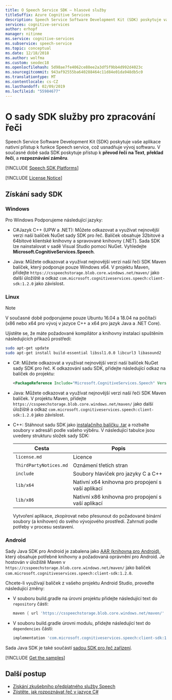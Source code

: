 ```yaml
---
title: O Speech Service SDK – hlasové služby
titleSuffix: Azure Cognitive Services
description: Speech Service Software Development Kit (SDK) poskytuje vaše aplikace nativní přístup k funkce Speech service, což usnadňuje vývoj softwaru. Tento článek obsahuje další podrobnosti o sadě SDK pro Windows, Linux a Android.
services: cognitive-services
author: erhopf
manager: nitinme
ms.service: cognitive-services
ms.subservice: speech-service
ms.topic: conceptual
ms.date: 12/18/2018
ms.author: wolfma
ms.custom: seodec18
ms.openlocfilehash: 5d98ae7fe4062ce88ee2a3df5f9bb4d992d4023c
ms.sourcegitcommit: 943af92555ba640288464c11d84e01da948db5c0
ms.translationtype: MT
ms.contentlocale: cs-CZ
ms.lasthandoff: 02/09/2019
ms.locfileid: "55984677"
---
```

# <a name="about-the-speech-service-sdk"></a>O sady SDK služby pro zpracování řeči

Speech Service Software Development Kit (SDK) poskytuje vaše aplikace nativní přístup k funkce Speech service, což usnadňuje vývoj softwaru. V současné době sada SDK poskytuje přístup k **převod řeči na Text**, **překlad řeči**, a **rozpoznávání záměru**.

[!INCLUDE [Speech SDK Platforms](../../../includes/cognitive-services-speech-service-speech-sdk-platforms.md)]

[!INCLUDE [License Notice](../../../includes/cognitive-services-speech-service-license-notice.md)]

## <a name="get-the-sdk"></a>Získání sady SDK

### <a name="windows"></a>Windows

Pro Windows Podporujeme následující jazyky:

* C#Jazyk C++ (UPW a .NET): Můžete odkazovat a využívat nejnovější verzi naší balíček NuGet sady SDK pro řeč. Balíček obsahuje 32bitové a 64bitové klientské knihovny a spravované knihovny (.NET). Sada SDK lze nainstalovat v sadě Visual Studio pomocí NuGet. Vyhledejte **Microsoft.CognitiveServices.Speech**.

* Java: Můžete odkazovat a využívat nejnovější verzi naší řeči SDK Maven balíček, který podporuje pouze Windows x64. V projektu Maven, přidejte `https://csspeechstorage.blob.core.windows.net/maven/` jako další úložiště a odkaz `com.microsoft.cognitiveservices.speech:client-sdk:1.2.0` jako závislost.

### <a name="linux"></a>Linux

> [!NOTE]
> V současné době podporujeme pouze Ubuntu 16.04 a 18.04 na počítači (x86 nebo x64 pro vývoj v jazyce C++ a x64 pro jazyk Java a .NET Core).

Ujistěte se, že máte požadované kompilátor a knihovny instalaci spuštěním následujících příkazů prostředí:

```sh
sudo apt-get update
sudo apt-get install build-essential libssl1.0.0 libcurl3 libasound2
```

* C#: Můžete odkazovat a využívat nejnovější verzi naší balíček NuGet sady SDK pro řeč. K odkazování sadu SDK, přidejte následující odkaz na balíček do projektu:

  ```xml
  <PackageReference Include="Microsoft.CognitiveServices.Speech" Version="1.2.0" />
  ```

* Java: Můžete odkazovat a využívat nejnovější verzi naší řeči SDK Maven balíček. V projektu Maven, přidejte `https://csspeechstorage.blob.core.windows.net/maven/` jako další úložiště a odkaz `com.microsoft.cognitiveservices.speech:client-sdk:1.2.0` jako závislost.

* C++: Stáhnout sadu SDK jako [instalačního balíčku .tar](https://aka.ms/csspeech/linuxbinary) a rozbalte soubory v adresáři podle vašeho výběru. V následující tabulce jsou uvedeny strukturu složek sady SDK:

  |Cesta|Popis|
  |-|-|
  |`license.md`|Licence|
  |`ThirdPartyNotices.md`|Oznámení třetích stran|
  |`include`|Soubory hlaviček pro jazyky C a C++|
  |`lib/x64`|Nativní x64 knihovna pro propojení s vaší aplikací|
  |`lib/x86`|Nativní x86 knihovna pro propojení s vaší aplikací|

  Vytvoření aplikace, zkopírovat nebo přesunout do požadované binární soubory (a knihoven) do svého vývojového prostředí. Zahrnutí podle potřeby v procesu sestavení.

### <a name="android"></a>Android

Sady Java SDK pro Android je zabalena jako [AAR (knihovna pro Android)](https://developer.android.com/studio/projects/android-library), který obsahuje potřebné knihovny a požadovaná oprávnění pro Android. Je hostován v úložiště Maven v `https://csspeechstorage.blob.core.windows.net/maven/` jako balíček `com.microsoft.cognitiveservices.speech:client-sdk:1.2.0`.

Chcete-li využívají balíček z vašeho projektu Android Studio, proveďte následující změny:

* V souboru build.gradle na úrovni projektu přidejte následující text do `repository` části:

  ```gradle
  maven { url 'https://csspeechstorage.blob.core.windows.net/maven/' }
  ```

* V souboru build.gradle úrovni modulu, přidejte následující text do `dependencies` části:

  ```gradle
  implementation 'com.microsoft.cognitiveservices.speech:client-sdk:1.2.0'
  ```

Sada Java SDK je také součástí [sadou SDK pro řeč zařízení](speech-devices-sdk.md).

[!INCLUDE [Get the samples](../../../includes/cognitive-services-speech-service-speech-sdk-sample-download-h2.md)]

## <a name="next-steps"></a>Další postup

* [Získání zkušebního předplatného služby Speech](https://azure.microsoft.com/try/cognitive-services/)
* [Zjistěte, jak rozpoznávat řeč v jazyce C#](quickstart-csharp-dotnet-windows.md)
